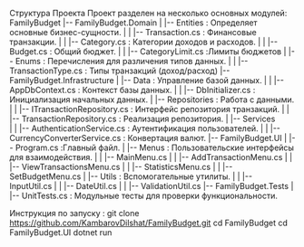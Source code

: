 Структура Проекта
Проект разделен на несколько основных модулей:
FamilyBudget
|-- FamilyBudget.Domain
|   |-- Entities  : Определяет основные бизнес-сущности.
|   |   |-- Transaction.cs : Финансовые транзакции.
|   |   |-- Category.cs : Категории доходов и расходов.
|   |   |-- Budget.cs : Общий бюджет. 
|   |   |-- CategoryLimit.cs :Лимиты бюджетов
|   |-- Enums : Перечисления для различения типов данных.
|   |   |-- TransactionType.cs : Типы транзакций (доход/расход)
|-- FamilyBudget.Infrastructure
|   |-- Data : Управление базой данных.
|   |   |-- AppDbContext.cs  : Контекст базы данных.
|   |   |-- DbInitializer.cs  : Инициализация начальных данных.
|   |-- Repositories  : Работа с данными.
|   |   |-- ITransactionRepository.cs : Интерфейс репозитория транзакций.
|   |   |-- TransactionRepository.cs    : Реализация репозитория.
|   |-- Services                        
|   |   |-- AuthenticationService.cs    : Аутентификация пользователей.
|   |   |-- CurrencyConverterService.cs : Конвертация валют.
|-- FamilyBudget.UI
|   |-- Program.cs  :Главный файл.
|   |-- Menus : Пользовательские интерфейсы для взаимодействия.
|   |   |-- MainMenu.cs
|   |   |-- AddTransactionMenu.cs
|   |   |-- ViewTransactionsMenu.cs
|   |   |-- StatisticsMenu.cs
|   |   |-- SetBudgetMenu.cs
|   |-- Utils             : Вспомогательные утилиты.
|   |   |-- InputUtil.cs
|   |   |-- DateUtil.cs
|   |   |-- ValidationUtil.cs
|-- FamilyBudget.Tests
|   |-- UnitTests.cs      : Модульные тесты для проверки функциональности.

Инструкция по запуску :
git clone https://github.com/KambarovDilshat/FamilyBudget.git
cd FamilyBudget 
cd FamilyBudget.UI
dotnet run
